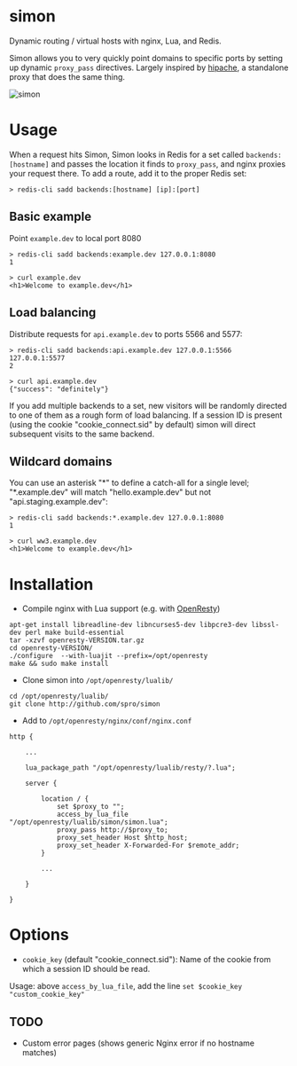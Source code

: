 # simon
Dynamic routing / virtual hosts with nginx, Lua, and Redis.

Simon allows you to very quickly point domains to specific ports by setting up dynamic `proxy_pass` directives. Largely inspired by [hipache](https://github.com/hipache/hipache), a standalone proxy that does the same thing.

![simon](https://github.com/spro/simon/blob/master/simon.png?raw=true)

# Usage

When a request hits Simon, Simon looks in Redis for a set called `backends:[hostname]` and passes the location it finds to `proxy_pass`, and nginx proxies your request there. To add a route, add it to the proper Redis set:

```
> redis-cli sadd backends:[hostname] [ip]:[port]
```

## Basic example

Point `example.dev` to local port 8080

```
> redis-cli sadd backends:example.dev 127.0.0.1:8080
1

> curl example.dev
<h1>Welcome to example.dev</h1>
```

## Load balancing

Distribute requests for `api.example.dev` to ports 5566 and 5577:

```
> redis-cli sadd backends:api.example.dev 127.0.0.1:5566 127.0.0.1:5577
2

> curl api.example.dev
{"success": "definitely"}
```

If you add multiple backends to a set, new visitors will be randomly directed to one of them as a rough form of load balancing. If a session ID is present (using the cookie "cookie_connect.sid" by default) simon will direct subsequent visits to the same backend.

## Wildcard domains

You can use an asterisk "\*" to define a catch-all for a single level; "*.example.dev" will match "hello.example.dev" but not "api.staging.example.dev":

```
> redis-cli sadd backends:*.example.dev 127.0.0.1:8080
1

> curl ww3.example.dev
<h1>Welcome to example.dev</h1>
```

# Installation

* Compile nginx with Lua support (e.g. with [OpenResty](http://openresty.org/en/download.html))

```
apt-get install libreadline-dev libncurses5-dev libpcre3-dev libssl-dev perl make build-essential
tar -xzvf openresty-VERSION.tar.gz
cd openresty-VERSION/
./configure  --with-luajit --prefix=/opt/openresty
make && sudo make install
```

* Clone simon into `/opt/openresty/lualib/`

```
cd /opt/openresty/lualib/
git clone http://github.com/spro/simon
```

* Add to `/opt/openresty/nginx/conf/nginx.conf`

```
http {

    ...
    
    lua_package_path "/opt/openresty/lualib/resty/?.lua";

    server {
    
        location / {
            set $proxy_to "";
            access_by_lua_file "/opt/openresty/lualib/simon/simon.lua";
            proxy_pass http://$proxy_to;
            proxy_set_header Host $http_host;
            proxy_set_header X-Forwarded-For $remote_addr;
        }
        
        ...
        
    }
    
}
```

# Options

* `cookie_key` (default "cookie_connect.sid"): Name of the cookie from which a session ID should be read.

Usage: above `access_by_lua_file`, add the line `set $cookie_key "custom_cookie_key"`

## TODO

* Custom error pages (shows generic Nginx error if no hostname matches)
